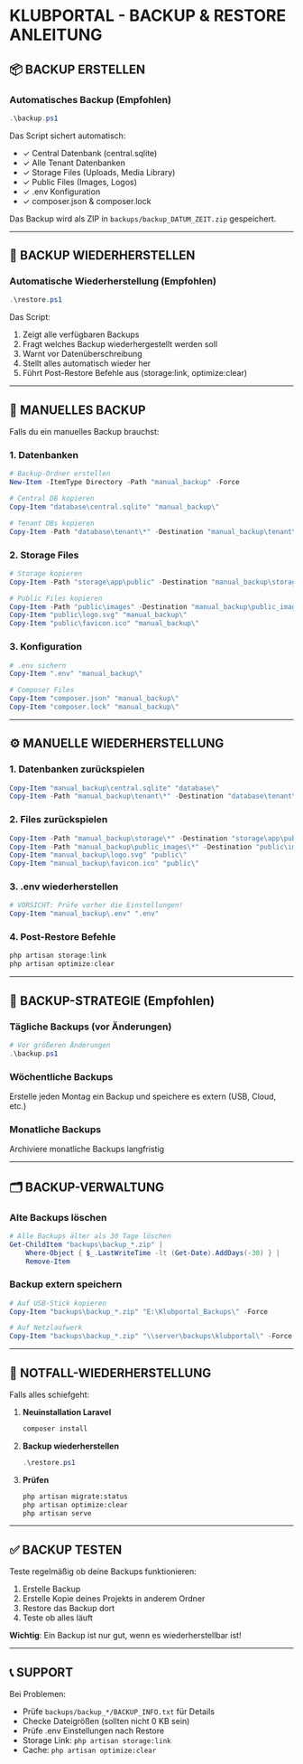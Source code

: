 # KLUBPORTAL - BACKUP & RESTORE ANLEITUNG

## 📦 BACKUP ERSTELLEN

### Automatisches Backup (Empfohlen)
```powershell
.\backup.ps1
```

Das Script sichert automatisch:
- ✓ Central Datenbank (central.sqlite)
- ✓ Alle Tenant Datenbanken
- ✓ Storage Files (Uploads, Media Library)
- ✓ Public Files (Images, Logos)
- ✓ .env Konfiguration
- ✓ composer.json & composer.lock

Das Backup wird als ZIP in `backups/backup_DATUM_ZEIT.zip` gespeichert.

---

## 🔄 BACKUP WIEDERHERSTELLEN

### Automatische Wiederherstellung (Empfohlen)
```powershell
.\restore.ps1
```

Das Script:
1. Zeigt alle verfügbaren Backups
2. Fragt welches Backup wiederhergestellt werden soll
3. Warnt vor Datenüberschreibung
4. Stellt alles automatisch wieder her
5. Führt Post-Restore Befehle aus (storage:link, optimize:clear)

---

## 📝 MANUELLES BACKUP

Falls du ein manuelles Backup brauchst:

### 1. Datenbanken
```powershell
# Backup-Ordner erstellen
New-Item -ItemType Directory -Path "manual_backup" -Force

# Central DB kopieren
Copy-Item "database\central.sqlite" "manual_backup\"

# Tenant DBs kopieren
Copy-Item -Path "database\tenant\*" -Destination "manual_backup\tenant\" -Recurse
```

### 2. Storage Files
```powershell
# Storage kopieren
Copy-Item -Path "storage\app\public" -Destination "manual_backup\storage\" -Recurse

# Public Files kopieren
Copy-Item -Path "public\images" -Destination "manual_backup\public_images\" -Recurse
Copy-Item "public\logo.svg" "manual_backup\"
Copy-Item "public\favicon.ico" "manual_backup\"
```

### 3. Konfiguration
```powershell
# .env sichern
Copy-Item ".env" "manual_backup\"

# Composer Files
Copy-Item "composer.json" "manual_backup\"
Copy-Item "composer.lock" "manual_backup\"
```

---

## ⚙️ MANUELLE WIEDERHERSTELLUNG

### 1. Datenbanken zurückspielen
```powershell
Copy-Item "manual_backup\central.sqlite" "database\"
Copy-Item -Path "manual_backup\tenant\*" -Destination "database\tenant\" -Recurse
```

### 2. Files zurückspielen
```powershell
Copy-Item -Path "manual_backup\storage\*" -Destination "storage\app\public\" -Recurse
Copy-Item -Path "manual_backup\public_images\*" -Destination "public\images\" -Recurse
Copy-Item "manual_backup\logo.svg" "public\"
Copy-Item "manual_backup\favicon.ico" "public\"
```

### 3. .env wiederherstellen
```powershell
# VORSICHT: Prüfe vorher die Einstellungen!
Copy-Item "manual_backup\.env" ".env"
```

### 4. Post-Restore Befehle
```powershell
php artisan storage:link
php artisan optimize:clear
```

---

## 📅 BACKUP-STRATEGIE (Empfohlen)

### Tägliche Backups (vor Änderungen)
```powershell
# Vor größeren Änderungen
.\backup.ps1
```

### Wöchentliche Backups
Erstelle jeden Montag ein Backup und speichere es extern (USB, Cloud, etc.)

### Monatliche Backups
Archiviere monatliche Backups langfristig

---

## 🗂️ BACKUP-VERWALTUNG

### Alte Backups löschen
```powershell
# Alle Backups älter als 30 Tage löschen
Get-ChildItem "backups\backup_*.zip" | 
    Where-Object { $_.LastWriteTime -lt (Get-Date).AddDays(-30) } | 
    Remove-Item
```

### Backup extern speichern
```powershell
# Auf USB-Stick kopieren
Copy-Item "backups\backup_*.zip" "E:\Klubportal_Backups\" -Force

# Auf Netzlaufwerk
Copy-Item "backups\backup_*.zip" "\\server\backups\klubportal\" -Force
```

---

## 🚨 NOTFALL-WIEDERHERSTELLUNG

Falls alles schiefgeht:

1. **Neuinstallation Laravel**
   ```bash
   composer install
   ```

2. **Backup wiederherstellen**
   ```powershell
   .\restore.ps1
   ```

3. **Prüfen**
   ```bash
   php artisan migrate:status
   php artisan optimize:clear
   php artisan serve
   ```

---

## ✅ BACKUP TESTEN

Teste regelmäßig ob deine Backups funktionieren:

1. Erstelle Backup
2. Erstelle Kopie deines Projekts in anderem Ordner
3. Restore das Backup dort
4. Teste ob alles läuft

**Wichtig**: Ein Backup ist nur gut, wenn es wiederherstellbar ist!

---

## 📞 SUPPORT

Bei Problemen:
- Prüfe `backups/backup_*/BACKUP_INFO.txt` für Details
- Checke Dateigrößen (sollten nicht 0 KB sein)
- Prüfe .env Einstellungen nach Restore
- Storage Link: `php artisan storage:link`
- Cache: `php artisan optimize:clear`
